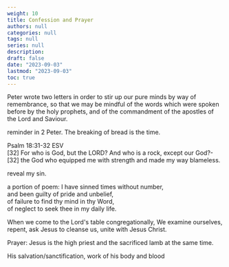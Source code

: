 ```yaml
---
weight: 10
title: Confession and Prayer
authors: null
categories: null
tags: null
series: null
description: 
draft: false
date: "2023-09-03"
lastmod: "2023-09-03"
toc: true
---
```


<!--more-->

Peter wrote two letters in order to stir up our pure minds by way of remembrance, so that we may be mindful of the words which were spoken before by the holy prophets, and of the commandment of the apostles of the Lord and Saviour.

reminder in 2 Peter. The breaking of bread is the time.

Psalm 18:31-32 ESV   
[32] For who is God, but the LORD? And who is a rock, except our God?-    
[32] the God who equipped me with strength and made my way blameless.


reveal my sin.
 
a portion of poem:
I have sinned times without number,  
and been guilty of pride and unbelief,  
of failure to find thy mind in thy Word,  
of neglect to seek thee in my daily life.  

When we come to the Lord's table congregationally, We examine ourselves, repent, ask Jesus to cleanse us, unite with Jesus Christ.



Prayer: Jesus is the high priest and the sacrificed lamb at the same time.

His salvation/sanctification, work of his body and blood